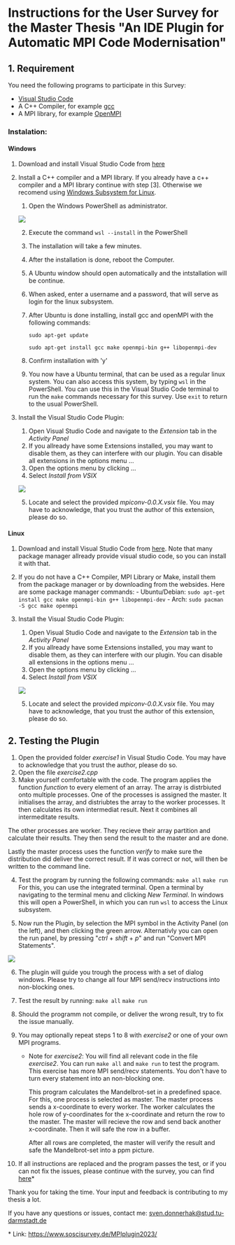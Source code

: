 # Instructions for the User Survey for the Master Thesis "An IDE Plugin for Automatic MPI Code Modernisation"

## 1. Requirement

You need the following programs to participate in this Survey:

-   [Visual Studio Code](https://code.visualstudio.com/)
-   A C++ Compiler, for example [gcc](https://gcc.gnu.org/)
-   A MPI library, for example [OpenMPI](https://www.open-mpi.org/)

### Instalation:

#### Windows

1.  Download and install Visual Studio Code from [here](https://code.visualstudio.com/Download)
2.  Install a C++ compiler and a MPI library. If you already have a c++ compiler and a MPI library continue with step [3].
    Otherwise we recomend using [Windows Subsystem for Linux](https://learn.microsoft.com/en-us/windows/wsl/about).

    1. Open the Windows PowerShell as administrator.

    ![](media/powershell_admin.png)

    2. Execute the command `wsl --install` in the PowerShell
    3. The installation will take a few minutes.
    4. After the installation is done, reboot the Computer.
    5. A Ubuntu window should open automatically and the intstallation will be continue.
    6. When asked, enter a username and a password, that will serve as login for the linux subsystem.
    7. After Ubuntu is done installing, install gcc and openMPI with the following commands:

        `sudo apt-get update`

        `sudo apt-get install gcc make openmpi-bin g++ libopenmpi-dev`

    8. Confirm installation with 'y'
    9. You now have a Ubuntu terminal, that can be used as a regular linux system. You can also access this system, by typing `wsl` in the PowerShell.
       You can use this in the Visual Studio Code terminal to run the `make` commands necessary for this survey. Use `exit` to return to the usual PowerShell.

3.  Install the Visual Studio Code Plugin:

    1. Open Visual Studio Code and navigate to the _Extension_ tab in the _Activity Panel_
    2. If you allready have some Extensions installed, you may want to disable them, as they can interfere with our plugin. You can disable all extensions in the options menu ...
    3. Open the options menu by clicking ...
    4. Select _Install from VSIX_

    ![](media/vsix.png)

    5. Locate and select the provided _mpiconv-0.0.X.vsix_ file.
       You may have to acknowledge, that you trust the author of this extension, please do so.

#### Linux

1.  Download and install Visual Studio Code from [here](https://code.visualstudio.com/Download).
    Note that many package manager allready provide visual studio code, so you can install it with that.
2.  If you do not have a C++ Compiler, MPI Library or Make, install them from the package manager or by downloading from the websides.
    Here are some package manager commands: - Ubuntu/Debian: `sudo apt-get install gcc make openmpi-bin g++ libopenmpi-dev` - Arch: `sudo pacman -S gcc make openmpi`

3.  Install the Visual Studio Code Plugin:

    1. Open Visual Studio Code and navigate to the _Extension_ tab in the _Activity Panel_
    2. If you allready have some Extensions installed, you may want to disable them, as they can interfere with our plugin. You can disable all extensions in the options menu ...
    3. Open the options menu by clicking ...
    4. Select _Install from VSIX_

    ![](media/vsix.png)

    5. Locate and select the provided _mpiconv-0.0.X.vsix_ file.
       You may have to acknowledge, that you trust the author of this extension, please do so.

## 2. Testing the Plugin

1. Open the provided folder _exercise1_ in Visual Studio Code. You may have to acknowledge that you trust the author, please do so.
2. Open the file _exercise2.cpp_
3. Make yourself comfortable with the code.
   The program applies the function _function_ to every element of an array.
   The array is distrbiuted onto multiple processes.
   One of the processes is assigned the master.
   It initialises the array, and distriubtes the array to the worker processes.
   It then calculates its own intermediat result.
   Next it combines all intermeditate results.

The other processes are worker.
They recieve their array partition and calculate their results.
They then send the result to the master and are done.

Lastly the master process uses the function _verify_ to make sure the distribution did deliver the correct result. If it was correct or not, will then be written to the command line.

4. Test the program by running the following commands:
   `make all`
   `make run`
   For this, you can use the integrated terminal. Open a terminal by navigating to the terminal menu and clicking _New Terminal_. In windows this will open a PowerShell, in which you can run `wsl` to access the Linux subsystem.

5. Now run the Plugin, by selection the MPI symbol in the Activity Panel (on the left), and then clicking the green arrow. Alternativly you can open the run panel, by pressing "_ctrl_ + _shift_ + _p_" and run "Convert MPI Statements".

![](media/run_plugin.png)

6.  The plugin will guide you trough the process with a set of dialog windows.
    Please try to change all four MPI send/recv instructions into non-blocking ones.

7.  Test the result by running:
    `make all`
    `make run`

8.  Should the programm not compile, or deliver the wrong result, try to fix the issue manually.

9.  You may optionally repeat steps 1 to 8 with _exercise2_ or one of your own MPI programs.

    -   Note for _exercise2_: You will find all relevant code in the file _exercise2_. You can run `make all` and `make run` to test the program.
        This exercise has more MPI send/recv statements. You don't have to turn every statement into an non-blocking one.

        This program calculates the Mandelbrot-set in a predefined space.
        For this, one process is selected as master. The master process sends a x-coordinate to every worker. The worker calculates the hole row of y-coordinates for the x-coordinate and return the row to the master.
        The master will recieve the row and send back another x-coordinate.
        Then it will safe the row in a buffer.

        After all rows are completed, the master will verify the result and safe the Mandelbrot-set into a ppm picture.

10. If all instructions are replaced and the program passes the test, or if you can not fix the issues, please continue with the survey, you can find [here](https://www.soscisurvey.de/MPIplugin2023/)\*

Thank you for taking the time.
Your input and feedback is contributing to my thesis a lot.

If you have any questions or issues, contact me: sven.donnerhak@stud.tu-darmstadt.de

\* Link: https://www.soscisurvey.de/MPIplugin2023/

